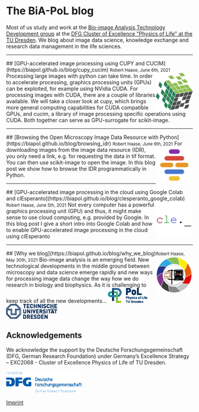 # The BiA-PoL blog
Most of us study and work at the [Bio-image Analysis Technology Development group](https://physics-of-life.tu-dresden.de/bia) at the [DFG Cluster of Excellence "Physics of Life" at the TU Dresden](https://physics-of-life.tu-dresden.de/). 
We blog about image data science, knowledge exchange and research data management in the life sciences.

<hr/>
## [GPU-accelerated image processing using CUPY and CUCIM](https://biapol.github.io/blog/cupy_cucim)  <small>Robert Haase, June 6th, 2021</small>
<img style="float: right; width:100px; height:100px" src="images/cupy_logo.png">
Processing large images with python can take time. 
In order to accelerate processing, graphics processing units (GPUs) can be exploited, for example using NVidia CUDA. 
For processing images with CUDA, there are a couple of libraries available. 
We will take a closer look at cupy, which brings more general computing capabilities for CUDA compatible GPUs, 
and cucim, a library of image processing specific operations using CUDA. 
Both together can serve as GPU-surrogate for scikit-image.

<hr/>
## [Browsing the Open Microscopy Image Data Resource with Python](https://biapol.github.io/blog/browsing_idr) <small>Robert Haase, June 6th, 2021</small>
<img style="float: right; width:100px; height:100px" src="images/idr_logo.png">
For downloading images from the image data resource (IDR), you only need a link, e.g. for requesting the data in tif format. 
You can then use scikit-image to open the image. In this blog post we show how to browse the IDR programmatically in Python.

<hr/>
## [GPU-accelerated image processing in the cloud using Google Colab and clEsperanto](https://biapol.github.io/blog/clesperanto_google_colab) <small>Robert Haase, June 5th, 2021</small>
<img style="float: right; width:100px; height:100px" src="images/cle_logo.png">
Not every computer has a powerful graphics processing unit (GPU) and thus, 
it might make sense to use cloud computing, e.g. provided by Google. In this
blog post I give a short intro into Google Colab and how to enable
GPU-accelerated image processing in the cloud using clEsperanto

<hr/>
## [Why we blog](https://biapol.github.io/blog/why_we_blog)<small>Robert Haase, May 30th, 2021</small>
<img style="float: right; width:100px; height:100px" src="images/biapol_logo.png">
Bio-image analysis is an emerging field. 
New technological developments in the middle ground between microscopy and data science emerge rapidly and new ways for processing image data change the way how we do research in biology and biophysics. 
As it is challenging to keep track of all the new developments...

<img style="height:40px" src="images/pol_logo.png"> 
<img style="height:40px" src="images/tud_logo.png">

## Acknowledgements
We acknowledge the support by the Deutsche Forschungsgemeinschaft (DFG, German Research Foundation) under Germany’s Excellence Strategy – EXC2068 - Cluster of Excellence Physics of Life of TU Dresden.

<img style="height:60px" src="images/dfg_logo.png">

[Imprint](https://biapol.github.io/blog/imprint)